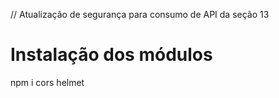 // Atualização de segurança para consumo de API da seção 13
# Instalação dos módulos
npm i cors helmet
